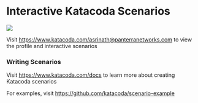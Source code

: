 # Interactive Katacoda Scenarios

[![](http://shields.katacoda.com/katacoda/asrinath@panterranetworks.com/count.svg)](https://www.katacoda.com/asrinath@panterranetworks.com "Get your profile on Katacoda.com")

Visit https://www.katacoda.com/asrinath@panterranetworks.com to view the profile and interactive scenarios

### Writing Scenarios
Visit https://www.katacoda.com/docs to learn more about creating Katacoda scenarios

For examples, visit https://github.com/katacoda/scenario-example
